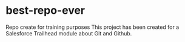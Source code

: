 # best-repo-ever
Repo create for training purposes
This project has been created for a Salesforce Trailhead module about Git and Github.
